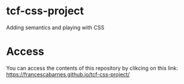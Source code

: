 # tcf-css-project

Adding semantics and playing with CSS

# Access

You can access the contents of this repository by clikcing on this link: https://francescabarnes.github.io/tcf-css-project/
